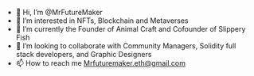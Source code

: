 - 👋 Hi, I’m @MrFutureMaker
- 👀 I’m interested in NFTs, Blockchain and Metaverses
- 🌱 I’m currently the Founder of Animal Craft and Cofounder of Slippery Fish
- 💞️ I’m looking to collaborate with Community Managers, Solidity full stack developers, and Graphic Designers 
- 📫 How to reach me Mrfuturemaker.eth@gmail.com

<!---
MrFutureMaker/MrFutureMaker is a ✨ special ✨ repository because its `README.md` (this file) appears on your GitHub profile.
You can click the Preview link to take a look at your changes.
--->
